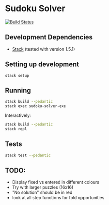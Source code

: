 # Sudoku Solver

[![Build Status](https://travis-ci.org/danielholmes/sudoku-solver.svg?branch=master)](https://travis-ci.org/danielholmes/sudoku-solver)


## Development Dependencies

 - [Stack](https://haskellstack.org) (tested with version 1.5.1)


## Setting up development

`stack setup`


## Running

```bash
stack build --pedantic
stack exec sudoku-solver-exe
```

Interactively:

```bash
stack build --pedantic
stack repl
```


## Tests

```bash
stack test --pedantic
```


## TODO:
 - Display fixed vs entered in different colours
 - Try with larger puzzles (16x16)
 - "No solution" should be in red
 - look at all step functions for fold opportunities
 